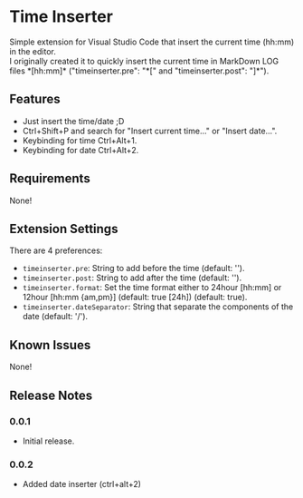 # Time Inserter

Simple extension for Visual Studio Code that insert the current time (hh:mm) in the editor.<br>
I originally created it to quickly insert the current time in MarkDown LOG files \*[hh:mm]\* ("timeinserter.pre": "\*[" and "timeinserter.post": "]\*").

## Features
  * Just insert the time/date ;D
  * Ctrl+Shift+P and search for "Insert current time..." or "Insert date...".
  * Keybinding for time Ctrl+Alt+1.
  * Keybinding for date Ctrl+Alt+2.

## Requirements

None!

## Extension Settings

There are 4 preferences:

* `timeinserter.pre`:           String to add before the time (default: '').
* `timeinserter.post`:          String to add after the time (default: '').
* `timeinserter.format`:        Set the time format either to 24hour [hh:mm] or 12hour [hh:mm {am,pm}] (default: true [24h]) (default: true).
* `timeinserter.dateSeparator`: String that separate the components of the date (default: '/').

## Known Issues

None!

## Release Notes

### 0.0.1
  * Initial release.
### 0.0.2
  * Added date inserter (ctrl+alt+2)